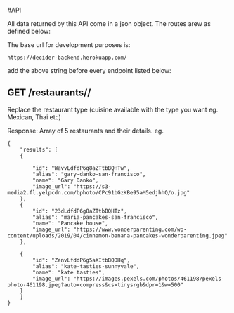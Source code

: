 #API

All data returned by this API come in a json object. The routes arew as defined below:

The base url for development purposes is: 

```
https://decider-backend.herokuapp.com/
```
add the above string before every endpoint listed below:


## GET  /restaurants/<category>/<location>
Replace the restaurant type (cuisine available with the type you want eg. Mexican, Thai etc)

Response: Array of 5 restaurants and their details. eg. 
```
{
    "results": [
    {
        
        "id": "WavvLdfdP6g8aZTtbBQHTw",
        "alias": "gary-danko-san-francisco",
        "name": "Gary Danko",
        "image_url": "https://s3-media2.fl.yelpcdn.com/bphoto/CPc91bGzKBe95aM5edjhhQ/o.jpg"
    },
    {
        "id": "23dLdfdP6g8aZTtbBQHTz",
        "alias": "maria-pancakes-san-francisco",
        "name": "Pancake house",
        "image_url": "https://www.wonderparenting.com/wp-content/uploads/2019/04/cinnamon-banana-pancakes-wonderparenting.jpeg"
    },

    {
        "id": "ZenvLfddP6g5aXItbBQDHq",
        "alias": "kate-tasties-sunnyvale",
        "name": "kate tasties",
        "image_url": "https://images.pexels.com/photos/461198/pexels-photo-461198.jpeg?auto=compress&cs=tinysrgb&dpr=1&w=500"
    }
    ]
}
```